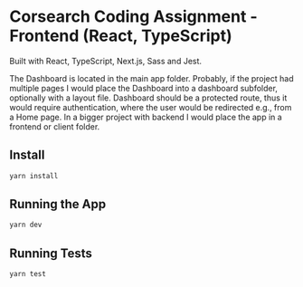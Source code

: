 # Corsearch Coding Assignment - Frontend (React, TypeScript)

Built with React, TypeScript, Next.js, Sass and Jest.

The Dashboard is located in the main app folder. Probably, if the project had multiple pages I would place the Dashboard into a dashboard subfolder, optionally with a layout file. Dashboard should be a protected route, thus it would require authentication, where the user would be redirected e.g., from a Home page. In a bigger project with backend I would place the app in a frontend or client folder.

## Install

```bash
yarn install
```

## Running the App

```bash
yarn dev
```

## Running Tests

```bash
yarn test
```

